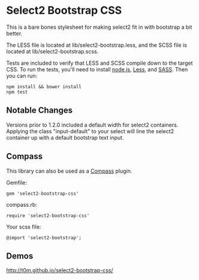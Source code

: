 # Select2 Bootstrap CSS

This is a bare bones stylesheet for making select2 fit in with bootstrap a bit better.

The LESS file is located at lib/select2-bootstrap.less, and the SCSS file is located at lib/select2-bootstrap.scss.

Tests are included to verify that LESS and SCSS compile down to the target CSS. To run the tests, you'll need to install [node.js](http://nodejs.org/), [Less](http://lesscss.org/), and [SASS](http://sass-lang.com/). Then you can run:

    npm install && bower install
    npm test

## Notable Changes

Versions prior to 1.2.0 included a default width for select2 containers. Applying the class "input-default" to your select will line the select2 container up with a default bootstrap text input.

## Compass

This library can also be used as a [Compass](http://compass-style.org/) plugin.

Gemfile:

    gem 'select2-bootstrap-css'

compass.rb:

    require 'select2-bootstrap-css'

Your scss file:

    @import 'select2-bootstrap';

## Demos

http://t0m.github.io/select2-bootstrap-css/
